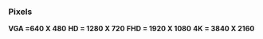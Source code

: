 ### Pixels
<b>VGA =640 X 480</b>
<b>HD = 1280 X 720</b>
<b>FHD = 1920 X 1080</b>
<b>4K = 3840 X 2160</b>
